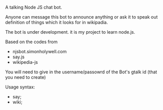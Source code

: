 A talking Node JS chat bot. 

Anyone can message this bot to announce anything or ask it to speak out definition of things which it looks for in wikipadia.

The bot is under development. it is my project to learn node.js.

Based on the codes from 

- njsbot.simonholywell.com
- say.js
- wikipedia-js

You will need to give in the username/passowrd of the Bot's gtalk id (that you need to create)


Usage syntax:

- say; <what ever you want it to say>
- wiki; <whatever you want it to find out on wiki and speak out from the summary there>


